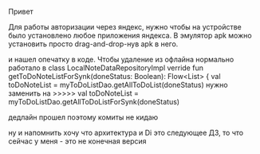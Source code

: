 Привет

Для работы авторизации через яндекс, нужно чтобы на устройстве было установлено любое приложения яндекса. В эмулятор apk можно установить просто drag-and-drop-нув apk в него.

и нашел опечатку в коде. Чтобы удаление из офлайна нормально работало в class LocalNoteDataRepositoryImpl 
verride fun getToDoNoteListForSynk(doneStatus: Boolean): Flow<List<ToDoEntity>> {
        val toDoNoteList = myToDoListDao.getAllToDoList(doneStatus)  нужно заменить на >>>>>  val toDoNoteList = myToDoListDao.getAllToDoListForSynk(doneStatus)

дедлайн прошел поэтому комиты не кидаю

ну и напомнить хочу что архитектура и Di это следующее ДЗ, то что сейчас у меня - это не конечная версия
